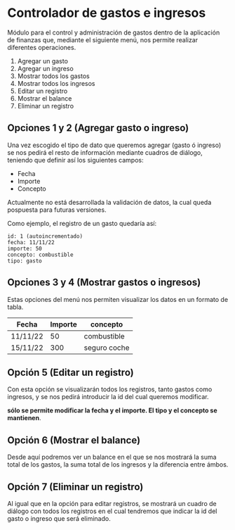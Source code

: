 # Controlador de gastos e ingresos

Módulo para el control y administración de gastos dentro de la aplicación de finanzas que, mediante el siguiente menú, nos permite realizar diferentes operaciones.

1. Agregar un gasto
2. Agregar un ingreso
3. Mostrar todos los gastos
4. Mostrar todos los ingresos
5. Editar un registro
6. Mostrar el balance
7. Eliminar un registro

## Opciones 1 y 2 (Agregar gasto o ingreso)

Una vez escogido el tipo de dato que queremos agregar (gasto ó ingreso) se nos pedirá el resto de información mediante cuadros de diálogo, teniendo que definir así los siguientes campos:

- Fecha
- Importe
- Concepto

Actualmente no está desarrollada la validación de datos, la cual queda pospuesta para futuras versiones.

Como ejemplo, el registro de un gasto quedaría así:

```
id: 1 (autoincrementado)
fecha: 11/11/22
importe: 50
concepto: combustible
tipo: gasto
```

## Opciones 3 y 4 (Mostrar gastos o ingresos)

Estas opciones del menú nos permiten visualizar los datos en un formato de tabla.

| Fecha    | Importe | concepto     |
| -------- | ------- | ------------ |
| 11/11/22 | 50      | combustible  |
| 15/11/22 | 300     | seguro coche |

## Opción 5 (Editar un registro)

Con esta opción se visualizarán todos los registros, tanto gastos como ingresos, y se nos pedirá introducir la id del cual queremos modificar.

**sólo se permite modificar la fecha y el importe. El tipo y el concepto se mantienen**.

## Opción 6 (Mostrar el balance)

Desde aquí podremos ver un balance en el que se nos mostrará la suma total de los gastos, la suma total de los ingresos y la diferencia entre ámbos.

## Opción 7 (Eliminar un registro)

Al igual que en la opción para editar registros, se mostrará un cuadro de diálogo con todos los registros en el cual tendremos que indicar la id del gasto o ingreso que será eliminado.
